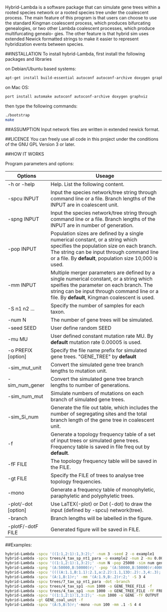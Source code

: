 
Hybrid-Lambda is a software package that can simulate gene trees within a rooted
species network or a rooted species tree under the coalescent process. The
main feature of this program is that users can choose to use the standard
Kingman coalescent process, which produces bifurcating genealogies, or two
other Lambda coalescent processes, which produce multifurcating genealo-
gies. The other feature is that hybrid sim uses extended Newick formatted
strings to make it easier to represent hybridization events between species.


##INSTALLATION
To install hybrid-Lambda, first install the following packages and libraries

on Debian/Ubuntu based systems:
```bash
apt-get install build-essential autoconf autoconf-archive doxygen graphviz
```
on Mac OS:
```bash
port install automake autoconf autoconf-archive doxygen graphviz
```

then type the following commands:
```bash
./bootstrap
make
```


##ASSUMPTION
Input network files are written in extended newick format.
 

##LICENCE
You can freely use all code in this project under the conditions of the GNU
GPL Version 3 or later.

##HOW IT WORKS

Program parameters and options:

Options              | Useage
-------------------- | -----------------------
-h or -help          | Help. List the following content.
-spcu INPUT          | Input the species network/tree string through command line or a file. Branch lengths of the INPUT are in coalescent unit.
-spng INPUT          | Input the species network/tree string through command line or a file. Branch lengths of the INPUT are in number of generation.
-pop INPUT           | Population sizes are defined by a single numerical constant, or a string which specifies the population size on each branch. The string can be input through command line or a file. By **default**, population size 10,000 is used.
-mm INPUT            | Multiple merger parameters are defined by a single numerical constant, or a string which speifies the parameter on each branch. The string can be input through command line or a file. By **default**, Kingman coalescent is used.
-S n1 n2 ...         | Specify the number of samples for each taxon.
-num N               | The number of gene trees will be simulated.
-seed SEED           | User define random SEED
-mu MU               | User defined constant mutation rate MU. By **default** mutation rate 0.00005 is used.
-o PREFIX [option]   | Specify the file name prefix for simulated gene trees. "GENE_TREE" by **default**
-sim_mut_unit        | Convert the simulated gene tree branch lengths to mutation unit.
-sim_num_gener       | Convert the simulated gene tree branch lengths to number of generations.
-sim_num_mut         | Simulate numbers of mutations on each branch of simulated gene trees.
-sim_Si_num          | Generate the file out table, which includes the number of segregating sites and the total branch length of the gene tree in coalescent unit.
-f                   | Generate a topology frequency table of a set of input trees or simulated gene trees. Frequency table is saved in file freq out by **default**.
-fF FILE             | The topology frequency table will be saved in the FILE.
-gt FILE             | Specify the FILE of trees to analyse tree topology frequencies.
-mono                | Generate a frequency table of monophyletic, paraphyletic and polyphyletic trees. 
-plot/-dot [option]  | Use LaTEX(-plot) or Dot (-dot) to draw the input (defined by -spcu) network(tree).
-branch              | Branch lengths will be labelled in the figure.
-plotF/-dotF FILE    | Generated figure will be saved in FILE.

##Examples:
```bash
hybrid-Lambda -spcu '((1:1,2:1):1,3:2);' -num 3 -seed 2 -o example1
hybrid-Lambda -spcu trees/4_tax_sp_nt1_para -o example2 -num 2 -mu 0.00003 -sim mut unit -sim num mut
hybrid-Lambda -spcu '((1:1,2:1):1,3:2);' -num N -pop 25000 -sim num gener
hybrid-Lambda -spng '(A:50000,B:50000)r;' -pop '(A:50000,B:50000)r:40000;'
hybrid-Lambda -spcu '((((A:1.1,B:1.1):2.1,a:2.2):1.1,13D:.2):.3,4:.3);' -S 2 4 3 6 5
hybrid-Lambda -spcu '(A:1,B:1)r;' -mm '(A:1.9,B:.2)r:2;' -S 3 4
hybrid-Lambda -spcu trees/7_tax_sp_nt1_para -dot -branch
hybrid-Lambda -spcu trees/4_tax_sp1 -num 1000 -o GENE_TREE_FILE -f
hybrid-Lambda -spcu trees/4_tax_sp1 -num 1000 -o GENE_TREE_FILE -fF FRENQUENCY_FILE
hybrid-Lambda -spcu '((1:1,2:1):1,3:2);' -num 1000 -o GENE -fF OUTPUT
hybrid-Lambda -gt GENE_coal_unit -f 
hybrid-Lambda -spcu '(A:5,B:5)r;'-mono -num 100 -mm .1 -S 4 4
```
